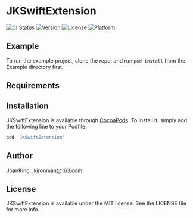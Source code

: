 # JKSwiftExtension

[![CI Status](https://img.shields.io/travis/JoanKing/JKSwiftExtension.svg?style=flat)](https://travis-ci.org/JoanKing/JKSwiftExtension)
[![Version](https://img.shields.io/cocoapods/v/JKSwiftExtension.svg?style=flat)](https://cocoapods.org/pods/JKSwiftExtension)
[![License](https://img.shields.io/cocoapods/l/JKSwiftExtension.svg?style=flat)](https://cocoapods.org/pods/JKSwiftExtension)
[![Platform](https://img.shields.io/cocoapods/p/JKSwiftExtension.svg?style=flat)](https://cocoapods.org/pods/JKSwiftExtension)

## Example

To run the example project, clone the repo, and run `pod install` from the Example directory first.

## Requirements

## Installation

JKSwiftExtension is available through [CocoaPods](https://cocoapods.org). To install
it, simply add the following line to your Podfile:

```ruby
pod 'JKSwiftExtension'
```

## Author

JoanKing, jkironman@163.com

## License

JKSwiftExtension is available under the MIT license. See the LICENSE file for more info.
